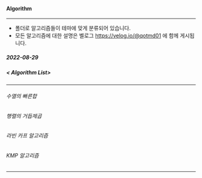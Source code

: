 #### Algorithm
------------------------------------------
* 폴더로 알고리즘들이 테마에 맞게 분류되어 있습니다. 
* 모든 알고리즘에 대한 설명은 벨로그 https://velog.io/@qotmd01 에 함께 게시됩니다. 

##### 2022-08-29
##### < Algorithm List>
------------------------------------------
###### 수열의 빠른합
###### 행렬의 거듭제곱
###### 라빈 카프 알고리즘
###### KMP 알고리즘
------------------------------------------
